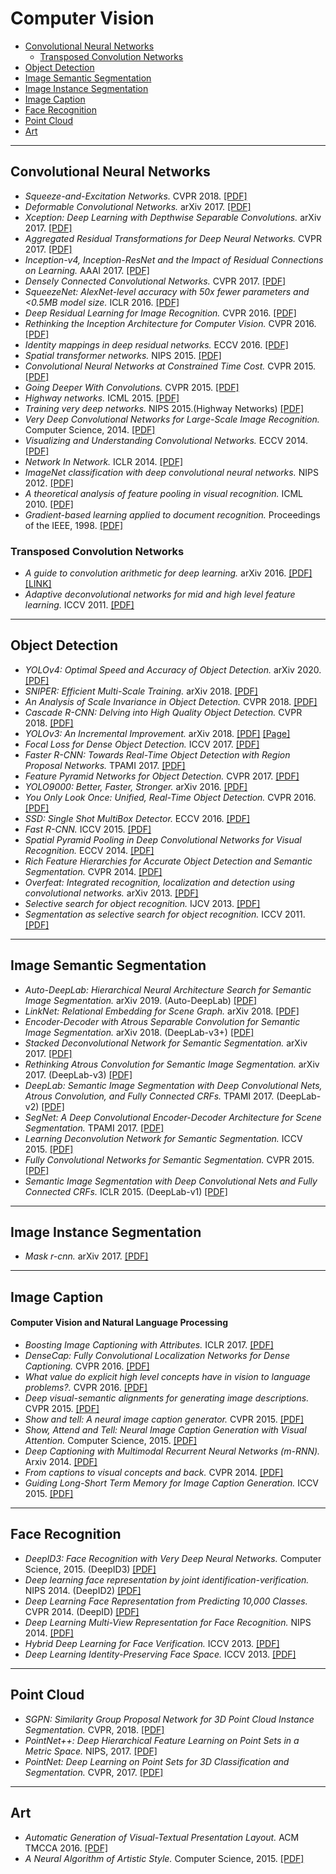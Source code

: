 
# Computer Vision

- [Convolutional Neural Networks](#convolutional-neural-networks)
  + [Transposed Convolution Networks](#transposed-convolution-networks)
- [Object Detection](#object-detection)
- [Image Semantic Segmentation](#image-semantic-segmentation)
- [Image Instance Segmentation](#image-instance-segmentation)
- [Image Caption](#image-caption)
- [Face Recognition](#face-recognition)
- [Point Cloud](#point-cloud)
- [Art](#art)

--- ---

## Convolutional Neural Networks

- *Squeeze-and-Excitation Networks.* CVPR 2018. [[PDF]](https://arxiv.org/pdf/1709.01507.pdf)
- *Deformable Convolutional Networks.* arXiv 2017. [[PDF]](https://arxiv.org/pdf/1703.06211.pdf)
- *Xception: Deep Learning with Depthwise Separable Convolutions.* arXiv 2017. [[PDF]](https://arxiv.org/pdf/1610.02357.pdf)
- *Aggregated Residual Transformations for Deep Neural Networks.* CVPR 2017. [[PDF]](https://arxiv.org/pdf/1611.05431.pdf)
- *Inception-v4, Inception-ResNet and the Impact of Residual Connections on Learning.* AAAI 2017. [[PDF]](http://www.aaai.org/ocs/index.php/AAAI/AAAI17/paper/download/14806/14311)
- *Densely Connected Convolutional Networks.* CVPR 2017. [[PDF]](https://arxiv.org/pdf/1608.06993.pdf)
- *SqueezeNet: AlexNet-level accuracy with 50x fewer parameters and <0.5MB model size.* ICLR 2016. [[PDF]](https://arxiv.org/pdf/1602.07360.pdf)
- *Deep Residual Learning for Image Recognition.* CVPR 2016. [[PDF]](http://www.cv-foundation.org/openaccess/content_cvpr_2016/papers/He_Deep_Residual_Learning_CVPR_2016_paper.pdf)
- *Rethinking the Inception Architecture for Computer Vision.* CVPR 2016. [[PDF]](http://www.cv-foundation.org/openaccess/content_cvpr_2016/papers/Szegedy_Rethinking_the_Inception_CVPR_2016_paper.pdf)
- *Identity mappings in deep residual networks.* ECCV 2016. [[PDF]](https://arxiv.org/pdf/1603.05027.pdf)
- *Spatial transformer networks.* NIPS 2015. [[PDF]](https://arxiv.org/pdf/1506.02025.pdf)
- *Convolutional Neural Networks at Constrained Time Cost.* CVPR 2015. [[PDF]](http://www.cv-foundation.org/openaccess/content_cvpr_2015/papers/He_Convolutional_Neural_Networks_2015_CVPR_paper.pdf)
- *Going Deeper With Convolutions.* CVPR 2015. [[PDF]](http://www.cv-foundation.org/openaccess/content_cvpr_2015/papers/Szegedy_Going_Deeper_With_2015_CVPR_paper.pdf)
- *Highway networks.* ICML 2015. [[PDF]](https://arxiv.org/pdf/1505.00387.pdf,)
- *Training very deep networks.* NIPS 2015.(Highway Networks) [[PDF]](http://papers.nips.cc/paper/5850-training-very-deep-networks.pdf)
- *Very Deep Convolutional Networks for Large-Scale Image Recognition.* Computer Science, 2014. [[PDF]](https://arxiv.org/pdf/1409.1556/)
- *Visualizing and Understanding Convolutional Networks.* ECCV 2014. [[PDF]](https://arxiv.org/pdf/1311.2901.pdf)
- *Network In Network.* ICLR 2014. [[PDF]](https://arxiv.org/pdf/1312.4400.pdf)
- *ImageNet classification with deep convolutional neural networks.* NIPS 2012. [[PDF]](http://papers.nips.cc/paper/4824-imagenet-classification-with-deep-convolutional-neural-networks.pdf)
- *A theoretical analysis of feature pooling in visual recognition.* ICML 2010. [[PDF]](http://machinelearning.wustl.edu/mlpapers/paper_files/icml2010_BoureauPL10.pdf)
- *Gradient-based learning applied to document recognition.* Proceedings of the IEEE, 1998. [[PDF]](http://www.dengfanxin.cn/wp-content/uploads/2016/03/1998Lecun.pdf)

### Transposed Convolution Networks
- *A guide to convolution arithmetic for deep learning.* arXiv 2016. [[PDF]](https://arxiv.org/pdf/1603.07285.pdf)[[LINK]](https://github.com/vdumoulin/conv_arithmetic)
- *Adaptive deconvolutional networks for mid and high level feature learning.* ICCV 2011. [[PDF]](http://cs.nyu.edu/~fergus/drafts/deconv_iccv_names.pdf)

--- ---

## Object Detection

- *YOLOv4: Optimal Speed and Accuracy of Object Detection.* arXiv 2020. [[PDF]](https://arxiv.org/abs/2004.10934)
- *SNIPER: Efficient Multi-Scale Training.* arXiv 2018. [[PDF]](https://arxiv.org/pdf/1805.09300.pdf)
- *An Analysis of Scale Invariance in Object Detection.* CVPR 2018. [[PDF]](https://arxiv.org/pdf/1711.08189.pdf)
- *Cascade R-CNN: Delving into High Quality Object Detection.* CVPR 2018. [[PDF]](https://arxiv.org/pdf/1712.00726.pdf)
- *YOLOv3: An Incremental Improvement.* arXiv 2018. [[PDF]](https://arxiv.org/pdf/1804.02767.pdf) [[Page]](https://pjreddie.com/publications/)
- *Focal Loss for Dense Object Detection.* ICCV 2017. [[PDF]](https://arxiv.org/pdf/1708.02002.pdf)
- *Faster R-CNN: Towards Real-Time Object Detection with Region Proposal Networks.* TPAMI 2017. [[PDF]](http://papers.nips.cc/paper/5638-faster-r-cnn-towards-real-time-object-detection-with-region-proposal-networks.pdf)
- *Feature Pyramid Networks for Object Detection.* CVPR 2017. [[PDF]](https://arxiv.org/abs/1612.03144)
- *YOLO9000: Better, Faster, Stronger.* arXiv 2016. [[PDF]](https://arxiv.org/pdf/1612.08242.pdf)
- *You Only Look Once: Unified, Real-Time Object Detection.* CVPR 2016. [[PDF]](http://101.96.8.164/www.cv-foundation.org/openaccess/content_cvpr_2016/papers/Redmon_You_Only_Look_CVPR_2016_paper.pdf)
- *SSD: Single Shot MultiBox Detector.* ECCV 2016. [[PDF]](https://arxiv.org/pdf/1512.02325.pdf)
- *Fast R-CNN.* ICCV 2015. [[PDF]](http://www.cv-foundation.org/openaccess/content_iccv_2015/papers/Girshick_Fast_R-CNN_ICCV_2015_paper.pdf)
- *Spatial Pyramid Pooling in Deep Convolutional Networks for Visual Recognition.* ECCV 2014. [[PDF]](https://arxiv.org/pdf/1406.4729.pdf)
- *Rich Feature Hierarchies for Accurate Object Detection and Semantic Segmentation.* CVPR 2014. [[PDF]](http://www.cv-foundation.org/openaccess/content_cvpr_2014/papers/Girshick_Rich_Feature_Hierarchies_2014_CVPR_paper.pdf)
- *Overfeat: Integrated recognition, localization and detection using convolutional networks.* arXiv 2013. [[PDF]](https://arxiv.org/pdf/1312.6229.pdf)
- *Selective search for object recognition.* IJCV 2013. [[PDF]](https://pdfs.semanticscholar.org/6a65/f9abad1022c7df2c75b819f48251aac23ae8.pdf)
- *Segmentation as selective search for object recognition.* ICCV 2011. [[PDF]](https://www.researchgate.net/profile/Jasper_Uijlings/publication/261261522_Segmentation_as_selective_search_for_object_recognition/links/53d1063f0cf2fd75bc5d5d6f.pdf)

--- ---

## Image Semantic Segmentation

- *Auto-DeepLab: Hierarchical Neural Architecture Search for Semantic Image Segmentation.* arXiv 2019. (Auto-DeepLab) [[PDF]](https://arxiv.org/abs/1901.02985)
- *LinkNet: Relational Embedding for Scene Graph.* arXiv 2018. [[PDF]](https://arxiv.org/abs/1811.06410) 
- *Encoder-Decoder with Atrous Separable Convolution for Semantic Image Segmentation.* arXiv 2018. (DeepLab-v3+) [[PDF]](http://cn.arxiv.org/abs/1802.02611)
- *Stacked Deconvolutional Network for Semantic Segmentation.* arXiv 2017. [[PDF]](https://arxiv.org/pdf/1708.04943.pdf)
- *Rethinking Atrous Convolution for Semantic Image Segmentation.* arXiv 2017. (DeepLab-v3) [[PDF]](https://arxiv.org/abs/1706.05587)
- *DeepLab: Semantic Image Segmentation with Deep Convolutional Nets, Atrous Convolution, and Fully Connected CRFs.* TPAMI 2017. (DeepLab-v2) [[PDF]](https://arxiv.org/pdf/1606.00915v2.pdf)
- *SegNet: A Deep Convolutional Encoder-Decoder Architecture for Scene Segmentation.* TPAMI 2017. [[PDF]](https://arxiv.org/pdf/1511.00561.pdf)
- *Learning Deconvolution Network for Semantic Segmentation.* ICCV 2015. [[PDF]](http://www.cv-foundation.org/openaccess/content_iccv_2015/papers/Noh_Learning_Deconvolution_Network_ICCV_2015_paper.pdf)
- *Fully Convolutional Networks for Semantic Segmentation.* CVPR 2015. [[PDF]](http://www.cv-foundation.org/openaccess/content_cvpr_2015/papers/Long_Fully_Convolutional_Networks_2015_CVPR_paper.pdf)
- *Semantic Image Segmentation with Deep Convolutional Nets and Fully Connected CRFs.* ICLR 2015. (DeepLab-v1) [[PDF]](https://arxiv.org/pdf/1412.7062v3.pdf)

--- ---

## Image Instance Segmentation

- *Mask r-cnn.* arXiv 2017. [[PDF]](https://arxiv.org/pdf/1703.06870.pdf)


--- ---

## Image Caption

#### Computer Vision and Natural Language Processing

- *Boosting Image Captioning with Attributes.* ICLR 2017. [[PDF]](https://arxiv.org/pdf/1611.01646.pdf)
- *DenseCap: Fully Convolutional Localization Networks for Dense Captioning.* CVPR 2016. [[PDF]](https://www.cv-foundation.org/openaccess/content_cvpr_2016/papers/Johnson_DenseCap_Fully_Convolutional_CVPR_2016_paper.pdf)
- *What value do explicit high level concepts have in vision to language problems?.* CVPR 2016. [[PDF]](https://arxiv.org/pdf/1506.01144.pdf)
- *Deep visual-semantic alignments for generating image descriptions.* CVPR 2015. [[PDF]](http://cs.stanford.edu/people/karpathy/cvpr2015.pdf)
- *Show and tell: A neural image caption generator.* CVPR 2015. [[PDF]](https://arxiv.org/pdf/1411.4555.pdf)
- *Show, Attend and Tell: Neural Image Caption Generation with Visual Attention.* Computer Science, 2015. [[PDF]](https://arxiv.org/pdf/1502.03044.pdf)
- *Deep Captioning with Multimodal Recurrent Neural Networks (m-RNN).* Arxiv 2014. [[PDF]](https://arxiv.org/pdf/1412.6632.pdf)
- *From captions to visual concepts and back.* CVPR 2014. [[PDF]](https://arxiv.org/pdf/1411.4952.pdf)
- *Guiding Long-Short Term Memory for Image Caption Generation.* ICCV 2015. [[PDF]](https://arxiv.org/pdf/1509.04942.pdf)

--- ---

## Face Recognition

- *DeepID3: Face Recognition with Very Deep Neural Networks.* Computer Science, 2015. (DeepID3) [[PDF]](https://arxiv.org/pdf/1502.00873.pdf)
- *Deep learning face representation by joint identification-verification.* NIPS 2014. (DeepID2) [[PDF]](http://www.ee.cuhk.edu.hk/~xgwang/papers/sunCWTnips14.pdf)
- *Deep Learning Face Representation from Predicting 10,000 Classes.* CVPR 2014. (DeepID) [[PDF]](http://www.ee.cuhk.edu.hk/~xgwang/papers/sunWTcvpr14.pdf)
- *Deep Learning Multi-View Representation for Face Recognition.* NIPS 2014. [[PDF]](https://arxiv.org/pdf/1406.6947.pdf)
- *Hybrid Deep Learning for Face Verification.* ICCV 2013. [[PDF]](https://www.cv-foundation.org/openaccess/content_iccv_2013/papers/Sun_Hybrid_Deep_Learning_2013_ICCV_paper.pdf)
- *Deep Learning Identity-Preserving Face Space.* ICCV 2013. [[PDF]](http://www.ee.cuhk.edu.hk/~xgwang/papers/zhuLWTiccv13.pdf)

--- ---
## Point Cloud

- *SGPN: Similarity Group Proposal Network for 3D Point Cloud Instance Segmentation.* CVPR, 2018. [[PDF]](https://arxiv.org/pdf/1711.08588.pdf)
- *PointNet++: Deep Hierarchical Feature Learning on Point Sets in a Metric Space.* NIPS, 2017. [[PDF]](https://arxiv.org/pdf/1706.02413.pdf)
- *PointNet: Deep Learning on Point Sets for 3D Classification and Segmentation.* CVPR, 2017. [[PDF]](https://arxiv.org/pdf/1612.00593.pdf)

--- ---

## Art

- *Automatic Generation of Visual-Textual Presentation Layout.* ACM TMCCA 2016. [[PDF]](https://www.microsoft.com/en-us/research/wp-content/uploads/2016/08/a33-yang.pdf)
- *A Neural Algorithm of Artistic Style.* Computer Science, 2015. [[PDF]](https://arxiv.org/pdf/1508.06576v1.pdf)


